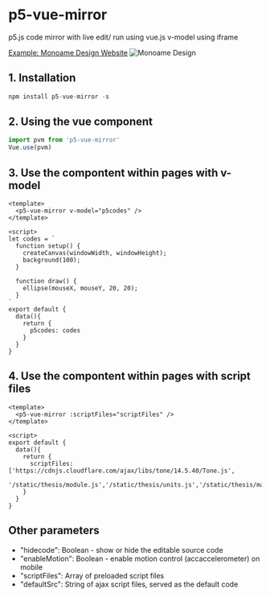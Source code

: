 # p5-vue-mirror

p5.js code mirror with live edit/ run using vue.js v-model using iframe

[Example: Monoame Design Website](http://monoame.com/)
![Monoame Design](https://github.com/frank890417/p5-vue-mirror/blob/master/2020-04-30%2001.12.44.gif)


## 1. Installation

```javascript
npm install p5-vue-mirror -s
```

## 2. Using the vue component
```javascript
import pvm from 'p5-vue-mirror'
Vue.use(pvm)
```

## 3. Use the compontent within pages with v-model
```vue
<template>
  <p5-vue-mirror v-model="p5codes" />
</template>

<script>
let codes = `
  function setup() {
    createCanvas(windowWidth, windowHeight);
    background(100);
  }

  function draw() {
    ellipse(mouseX, mouseY, 20, 20);
  }
`
export default {
  data(){
    return {
      p5codes: codes
    }
  }
}
```

## 4. Use the compontent within pages with script files
```vue
<template>
  <p5-vue-mirror :scriptFiles="scriptFiles" />
</template>

<script>
export default {
  data(){
    return {
      scriptFiles: ['https://cdnjs.cloudflare.com/ajax/libs/tone/14.5.40/Tone.js',
                    '/static/thesis/module.js','/static/thesis/units.js','/static/thesis/main.js']
    }
  }
}
```


## Other parameters
* "hidecode": Boolean - show or hide the editable source code
* "enableMotion": Boolean - enable motion control (accaccelerometer) on mobile
* "scriptFiles": Array of preloaded script files
* "defaultSrc": String of ajax script files, served as the default code



